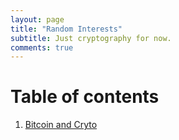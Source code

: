 ```yaml
---
layout: page
title: "Random Interests"
subtitle: Just cryptography for now.
comments: true
---
```


# Table of contents

1. [Bitcoin and Cryto](crypto/2017-07-07-crypto)
	
